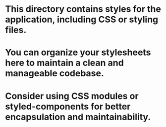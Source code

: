 # This directory contains styles for the application, including CSS or styling files. 
# You can organize your stylesheets here to maintain a clean and manageable codebase. 
# Consider using CSS modules or styled-components for better encapsulation and maintainability.